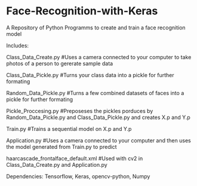 # Face-Recognition-with-Keras

A Repository of Python Programms to create and train a face recognition model


Includes:

Class_Data_Create.py #Uses a camera connected to your computer to take photos of a person to gererate sample data

Class_Data_Pickle.py #Turns your class data into a pickle for further formating

Random_Data_Pickle.py #Turns a few combined datasets of faces into a pickle for further formating

Pickle_Proccesing.py #Preposeses the pickles porduces by Random_Data_Pickle.py and Class_Data_Pickle.py and creates X.p and Y.p

Train.py #Trains a sequential model on X.p and Y.p

Application.py #Uses a camera connected to your computer and then uses the model generated from Train.py to predict

haarcascade_frontalface_default.xml #Used with cv2 in Class_Data_Create.py and Application.py


Dependencies: Tensorflow, Keras, opencv-python, Numpy

